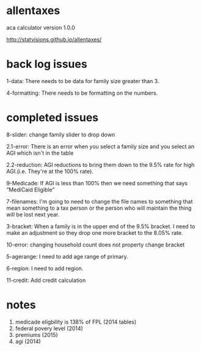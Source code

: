 allentaxes
==========

aca calculator version 1.0.0

http://statvisions.github.io/allentaxes/

back log issues
==========

1-data: There needs to be data for family size greater than 3.

4-formatting: There needs to be formatting on the numbers.


completed issues
==========
8-slider: change family slider to drop down

2.1-error: There is an error when you select a family size and you select an AGI which isn't in the table 

2.2-reduction: AGI reductions to bring them down to the 9.5% rate for high AGI.(i.e. They're at the 100% rate). 

9-Medicade: If AGI is less than 100% then we need something that says “MediCaid Eligible”

7-filenames: I'm going to need to change the file names to something that mean something to a tax person or the person who will maintain the thing will be lost next year.

3-bracket: When a family is in the upper end of the 9.5% bracket. I need to make an adjustment so they drop one more bracket to the 8.05% rate.

10-error: changing household count does not property change bracket

5-agerange: I need to add age range of primary.

6-region: I need to add region.

11-credit: Add credit calculation


notes
==========
1. medicade eligbility is 138% of FPL (2014 tables)
2. federal povery level (2014)
3. premiums (2015)
4. agi (2014)
